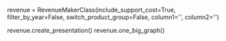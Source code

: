 revenue = RevenueMakerClass(include_support_cost=True,
                            filter_by_year=False,
                            switch_product_group=False,
                            column1='',
                            column2='')

revenue.create_presentation()
revenue.one_big_graph()

